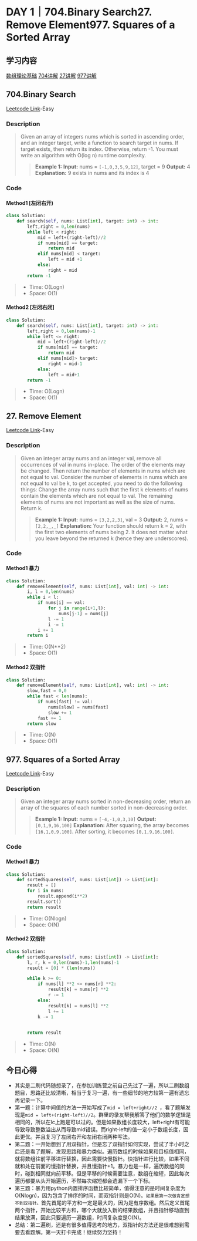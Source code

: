 # DAY 1｜704.Binary Search27. Remove Element977. Squares of a Sorted Array
## 学习内容
[数组理论基础](https://programmercarl.com/%E6%95%B0%E7%BB%84%E7%90%86%E8%AE%BA%E5%9F%BA%E7%A1%80.html)
[704讲解](https://programmercarl.com/0704.%E4%BA%8C%E5%88%86%E6%9F%A5%E6%89%BE.html)
[27讲解](https://programmercarl.com/0027.%E7%A7%BB%E9%99%A4%E5%85%83%E7%B4%A0.html)
[977讲解](https://programmercarl.com/0977.%E6%9C%89%E5%BA%8F%E6%95%B0%E7%BB%84%E7%9A%84%E5%B9%B3%E6%96%B9.html)
## 704.Binary Search
[Leetcode Link](https://leetcode.cn/problems/binary-search/description/)-Easy
### Description
>Given an array of integers nums which is sorted in ascending order, 
>and an integer target, write a function to search target in nums. 
>If target exists, then return its index. Otherwise, return -1.
>You must write an algorithm with O(log n) runtime complexity.
>> **Example 1:**
>> **Input:** nums = `[-1,0,3,5,9,12]`, target = 9
>> **Output:** 4
>> **Explanation:** 9 exists in nums and its index is 4
### Code
#### Method1 [左闭右开)
```python
class Solution:
    def search(self, nums: List[int], target: int) -> int:
        left,right = 0,len(nums)
        while left < right:
            mid = left+(right-left)//2
            if nums[mid] == target:
                return mid
            elif nums[mid] < target:
                left = mid +1
            else: 
                right = mid
        return -1
```
> - Time: O(Logn)
> - Space: O(1)
#### Method2 [左闭右闭]
```python
class Solution:
    def search(self, nums: List[int], target: int) -> int:
        left,right = 0,len(nums)-1
        while left <= right:
            mid = left+(right-left)//2
            if nums[mid] == target:
                return mid
            elif nums[mid]> target:
                right = mid-1
            else:
                left = mid+1
        return -1
```
> - Time: O(Logn)
> - Space: O(1)
## 27. Remove Element
[Leetcode Link](https://leetcode.cn/problems/remove-element/description/)-Easy
### Description
>Given an integer array nums and an integer val, remove all occurrences of val in nums in-place.
> The order of the elements may be changed. Then return the number of elements in nums which are not equal to val.
>Consider the number of elements in nums which are not equal to val be k, to get accepted, you need to do the following things:
>Change the array nums such that the first k elements of nums contain the elements which are not equal to val.
>The remaining elements of nums are not important as well as the size of nums.
>Return k.
>> **Example 1:**
>> **Input:** nums = `[3,2,2,3]`, val = 3
>> **Output:** 2, nums = `[2,2,_,_]`
>> **Explanation:** Your function should return k = 2, with the first two elements of nums being 2.
>> It does not matter what you leave beyond the returned k (hence they are underscores).
### Code
#### Method1 暴力
```python
class Solution:
    def removeElement(self, nums: List[int], val: int) -> int:
        i, l = 0,len(nums)
        while i < l:
            if nums[i] == val:
                for j in range(i+1,l):
                    nums[j-1] = nums[j]
                l -= 1
                i -= 1
            i += 1
        return i
```
> - Time: O(N**2)
> - Space: O(1)
#### Method2 双指针
```python
class Solution:
    def removeElement(self, nums: List[int], val: int) -> int:
        slow,fast = 0,0
        while fast < len(nums):
            if nums[fast] != val:
                nums[slow] = nums[fast]
                slow += 1
            fast += 1
        return slow
```
> - Time: O(N)
> - Space: O(1)
## 977. Squares of a Sorted Array
[Leetcode Link](https://leetcode.cn/problems/squares-of-a-sorted-array/description/)-Easy
### Description
>Given an integer array nums sorted in non-decreasing order,
>return an array of the squares of each number sorted in non-decreasing order.
>>**Example 1:**
>>**Input:** nums = `[-4,-1,0,3,10]`
>>**Output:** `[0,1,9,16,100]`
>>**Explanation:** After squaring, the array becomes `[16,1,0,9,100]`.
>>After sorting, it becomes `[0,1,9,16,100]`.
### Code
#### Method1 暴力
```python
class Solution:
    def sortedSquares(self, nums: List[int]) -> List[int]:
        result = []
        for i in nums:
            result.append(i**2)
        result.sort()
        return result
```
> - Time: O(Nlogn)
> - Space: O(N)
#### Method2 双指针
```python
class Solution:
    def sortedSquares(self, nums: List[int]) -> List[int]:
        l, r, k = 0,len(nums)-1,len(nums)-1
        result = [0] * (len(nums))

        while k >= 0:
            if nums[l] **2 <= nums[r] **2:
                result[k] = nums[r] **2
                r -= 1
            else:
                result[k] = nums[l] **2
                l += 1
            k -= 1
        

        return result
```
> - Time: O(N)
> - Space: O(N)

## 今日心得
- 其实是二刷代码随想录了，在参加训练营之前自己先过了一遍，所以二刷数组题目，思路还比较清晰，相当于复习一遍，有一些细节的地方较第一遍有遗忘再记录一下。
- 第一题：计算中间值的方法一开始写成了`mid = left+right//2 `，看了题解发现是`mid = left+(right-left)//2`。群里的录友帮我解答了他们的数学逻辑是相同的，所以在lc上跑是可以过的。但是如果数组长度较大，left+right有可能导致导致整数溢出从而导致mid错误。而right-left的值一定小于数组长度，因此更优。并且复习了左闭右开和左闭右闭两种写法。
- 第二题：一开始想到了用双指针，但是忘了双指针如何实现，尝试了半小时之后还是看了题解，发现思路和暴力类似。遍历数组的时候如果和目标值相同，就将数组往前平移进行替换，因此需要快慢指针。快指针进行比较，如果不同就和处在前面的慢指针替换，并且慢指针+1。暴力也是一样，遍历数组的同时，碰到相同就向前平移。但是平移的时候需要注意，数组在缩短，因此每次遍历都要从头开始遍历，不然每次缩短都会遗漏下一个下标。
- 第三题：暴力用python内置排序函数比较简单，值得注意的是时间复杂度为O(Nlogn)，因为包含了排序的时间，而双指针则是O(N)。`如果是第一次做肯定想不到双指针。`首先首尾的平方和一定是最大的，因为是有序数组。然后定义首尾两个指针，开始比较平方和，哪个大就放入新的结果数组，并且指针移动直到结果放满，因此只要遍历一遍数组，时间复杂度是O(N)。
- 总结：第二遍刷，还是有很多值得思考的地方，双指针的方法还是很难想到需要去看题解。第一天打卡完成！继续努力坚持！




